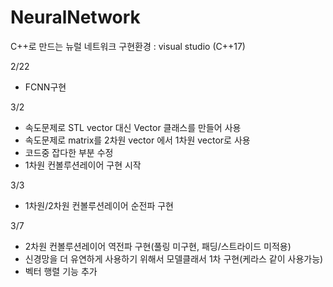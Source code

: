 # NeuralNetwork
C++로 만드는 뉴럴 네트워크
구현환경 : visual studio (C++17)

2/22
  - FCNN구현
  
3/2
  - 속도문제로 STL vector 대신 Vector 클래스를 만들어 사용
  - 속도문제로 matrix를 2차원 vector 에서 1차원 vector로 사용
  - 코드중 잡다한 부분 수정
  - 1차원 컨볼루션레이어 구현 시작
  
3/3
  - 1차원/2차원 컨볼루션레이어 순전파 구현
  
3/7
  - 2차원 컨볼루션레이어 역전파 구현(풀링 미구현, 패딩/스트라이드 미적용)
  - 신경망을 더 유연하게 사용하기 위해서 모델클래서 1차 구현(케라스 같이 사용가능)
  - 벡터 행렬 기능 추가

